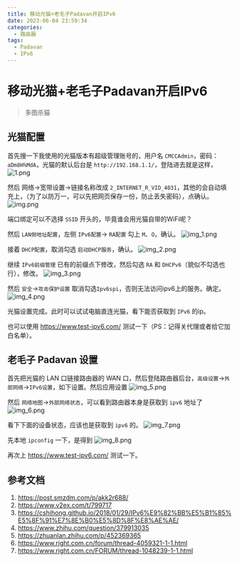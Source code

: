 ```yaml
---
title: 移动光猫+老毛子Padavan开启IPv6
date: 2023-06-04 23:59:34
categories:
  - 路由器
tags: 
  - Padavan
  - IPv6
---
```


# 移动光猫+老毛子Padavan开启IPv6
> 多图杀猫

## 光猫配置

首先搜一下我使用的光猫版本有超级管理账号的，用户名 `CMCCAdmin`，密码：`aDm8H%MdA`，光猫的默认后台是 `http://192.168.1.1/`，登陆进去就是这样，
![1.png](移动光猫-老毛子Padavan开启IPv6/1.png)

然后 网络->宽带设置->链接名称改成 `2_INTERNET_R_VID_4031`，其他的会自动填充上，（为了以防万一，可以先把网页保存一份，防止丢失密码），点确认。
![img.png](移动光猫-老毛子Padavan开启IPv6/img.png)

端口绑定可以不选择 `SSID` 开头的，毕竟谁会用光猫自带的WiFi呢？

然后 `LAN侧地址配置`，左侧 `IPv6配置`-> `RA配置` 勾上 `M`、`O`，确认。
![img_1.png](移动光猫-老毛子Padavan开启IPv6/img_1.png)

接着 `DHCP配置`，取消勾选 `启动DHCP服务`，确认。
![img_2.png](移动光猫-老毛子Padavan开启IPv6/img_2.png)

继续 `IPv6前缀管理` 已有的前缀点下修改，然后勾选 `RA` 和 `DHCPv6`（貌似不勾选也行），修改。
![img_3.png](移动光猫-老毛子Padavan开启IPv6/img_3.png)

然后 `安全`->`攻击保护设置` 取消勾选`Ipv6spi`，否则无法访问ipv6上的服务。确定。
![img_4.png](移动光猫-老毛子Padavan开启IPv6/img_4.png)

光猫设置完成。此时可以试试电脑直连光猫，看下能否获取到 `IPv6` 的ip。

也可以使用 https://www.test-ipv6.com/ 测试一下（PS：记得关代理或者给它加白名单）。

## 老毛子 Padavan 设置

首先把光猫的 LAN 口链接路由器的 WAN 口，然后登陆路由器后台，`高级设置`->`外部网络`->`IPv6设置`，如下设置。然后应用设置
![img_5.png](移动光猫-老毛子Padavan开启IPv6/img_5.png)

然后 `网络地图`->`外部网络状态`，可以看到路由器本身是获取到 `ipv6` 地址了
![img_6.png](移动光猫-老毛子Padavan开启IPv6/img_6.png)

看下下面的设备状态，应该也是获取到 `ipv6` 的。
![img_7.png](移动光猫-老毛子Padavan开启IPv6/img_7.png)

先本地 `ipconfig` 一下，是得到
![img_8.png](移动光猫-老毛子Padavan开启IPv6/img_8.png)

再次上 https://www.test-ipv6.com/ 测试一下。



## 参考文档
1. https://post.smzdm.com/p/akk2r688/
2. https://www.v2ex.com/t/799717
3. https://cshihong.github.io/2018/01/29/IPv6%E9%82%BB%E5%B1%85%E5%8F%91%E7%8E%B0%E5%8D%8F%E8%AE%AE/
4. https://www.zhihu.com/question/379913035
5. https://zhuanlan.zhihu.com/p/452369365
6. https://www.right.com.cn/forum/thread-4059321-1-1.html
7. https://www.right.com.cn/FORUM/thread-1048239-1-1.html



